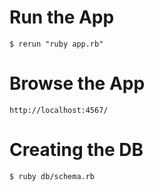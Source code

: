 # Run the App
```
$ rerun "ruby app.rb"
```

# Browse the App
```
http://localhost:4567/
```

# Creating the DB
```
$ ruby db/schema.rb
```
